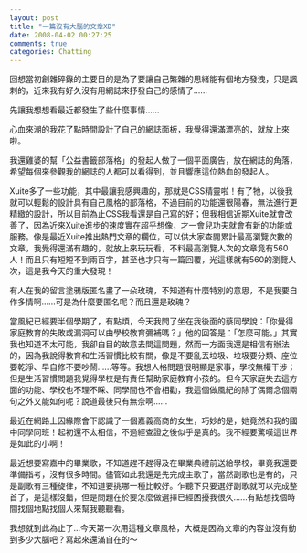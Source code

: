 ```yaml
---
layout: post
title: "一篇沒有大腦的文章XD"
date: 2008-04-02 00:27:25
comments: true
categories: Chatting
---
```

<p>回想當初創雜碎錄的主要目的是為了要讓自己繁雜的思緒能有個地方發洩，只是諷刺的，近來我有好久沒有用網誌來抒發自己的感情了......</p><p>先讓我想想看最近都發生了些什麼事情......</p><p>心血來潮的我花了點時間設計了自己的網誌面板，我覺得還滿漂亮的，就放上來啦。</p><p>我還雞婆的幫「公益書籤部落格」的發起人做了一個平面廣告，放在網誌的角落，希望每個來參觀我的網誌的人都可以看得到，並且響應這位熱血的發起人。</p><p>Xuite多了一些功能，其中最讓我感興趣的，那就是CSS精靈啦！有了牠，以後我就可以輕鬆的設計具有自己風格的部落格，不過目前的功能還很陽春，無法進行更精緻的設計，所以目前為止CSS我看還是自己寫的好；但我相信近期Xuite就會改善了，因為近來Xuite進步的速度實在超乎想像，才一會兒功夫就會有新的功能或服務。像是最近Xuite推出熱門文章的欄位，可以供大家查閱累計最高瀏覽次數的文章，我覺得還滿有趣的，就放上來玩玩看，不料最高瀏覽人次的文章竟有560人！而且只有短短不到兩百字，甚至也才只有一篇回覆，光這樣就有560的瀏覽人次，這是我今天的重大發現！</p><p>有人在我的留言塗鴉版匿名畫了一朵玫瑰，不知道有什麼特別的意思，不是我要自作多情啊......可是為什麼要匿名呢？而且還是玫瑰？</p><p>當風紀已經要半個學期了，有點煩，今天我問了坐在我後面的蔡同學說：「你覺得家庭教育的失敗或漏洞可以由學校教育彌補嗎？」他的回答是：「怎麼可能。」其實我也知道不太可能，我卻白目的故意去問這問題，然而一方面我還是相信有辦法的，因為我說得教育和生活習慣比較有關，像是不要亂丟垃圾、垃圾要分類、座位要乾淨、早自修不要吵鬧......等等。我想人格問題很明顯是家事，學校無權干涉；但是生活習慣問題我覺得學校是有責任幫助家庭教育小孩的。但今天家庭失去這方面的功能、學校也不理不睬、同學間也不會相勸，我這個做風紀的除了偶爾念個兩句之外又能如何呢？說道最後只有無奈啊......</p><p>最近在網路上因緣際會下認識了一個嘉義高商的女生，巧妙的是，她竟然和我的國中同學同班！起初還不太相信，不過經查證之後似乎是真的。我不經要驚嘆這世界是如此的小啊！</p><p>最近想要寫嘉中的畢業歌，不知道趕不趕得及在畢業典禮前送給學校，畢竟我還要準備指考，沒有很多時間。儘管如此我還是先完成主歌了，當然副歌也是有的，只是副歌有三種旋律，不知道要挑哪一種比較好。乍聽下只要選好副歌就可以完成整首了，是這樣沒錯，但是問題在於要怎麼做選擇已經困擾我很久......有點想找個時間找個地點找個人來幫我聽聽看。</p><p>我想就到此為止了...今天第一次用這種文章風格，大概是因為文章的內容並沒有動到多少大腦吧？寫起來還滿自在的～</p>
